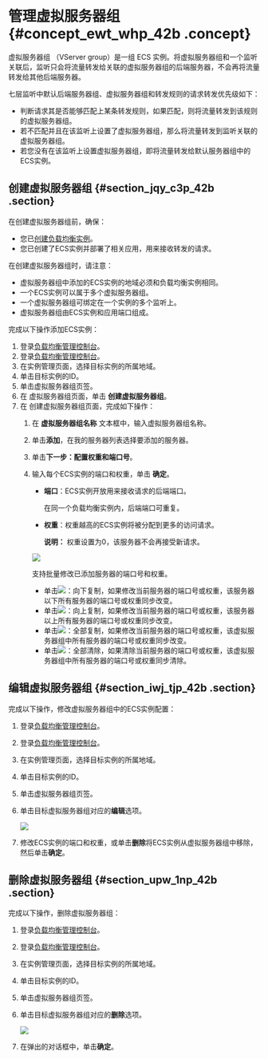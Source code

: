 # 管理虚拟服务器组 {#concept_ewt_whp_42b .concept}

虚拟服务器组 （VServer group）是一组 ECS 实例。将虚拟服务器组和一个监听关联后，监听只会将流量转发给关联的虚拟服务器组的后端服务器，不会再将流量转发给其他后端服务器。

七层监听中默认后端服务器组、虚拟服务器组和转发规则的请求转发优先级如下：

-   判断请求其是否能够匹配上某条转发规则，如果匹配，则将流量转发到该规则的虚拟服务器组。
-   若不匹配并且在该监听上设置了虚拟服务器组，那么将流量转发到监听关联的虚拟服务器组。
-   若您没有在该监听上设置虚拟服务器组，即将流量转发给默认服务器组中的ECS实例。

## 创建虚拟服务器组 {#section_jqy_c3p_42b .section}

在创建虚拟服务器组前，确保：

-   您已[创建负载均衡实例](intl.zh-CN/历史文档/用户指南（旧版控制台）/负载均衡实例/创建实例.md#)。
-   您已创建了ECS实例并部署了相关应用，用来接收转发的请求。

在创建虚拟服务器组时，请注意：

-   虚拟服务器组中添加的ECS实例的地域必须和负载均衡实例相同。
-   一个ECS实例可以属于多个虚拟服务器组。
-   一个虚拟服务器组可绑定在一个实例的多个监听上。
-   虚拟服务器组由ECS实例和应用端口组成。

完成以下操作添加ECS实例：

1.  登录[负载均衡管理控制台](https://slb.console.aliyun.com/slb/)。
2.  登录[负载均衡管理控制台](https://partners-intl.aliyun.com/login-required#/slb)。
3.  在实例管理页面，选择目标实例的所属地域。
4.  单击目标实例的ID。
5.  单击虚拟服务器组页签。
6.  在 虚拟服务器组页面，单击 **创建虚拟服务器组**。
7.  在 创建虚拟服务器组页面，完成如下操作：
    1.  在 **虚拟服务器组名称** 文本框中，输入虚拟服务器组名称。
    2.  单击**添加**，在我的服务器列表选择要添加的服务器。
    3.  单击**下一步：配置权重和端口号**。
    4.  输入每个ECS实例的端口和权重，单击 **确定**。

        -   **端口**：ECS实例开放用来接收请求的后端端口。

            在同一个负载均衡实例内，后端端口可重复。

        -   **权重**：权重越高的ECS实例将被分配到更多的访问请求。

            **说明：** 权重设置为0，该服务器不会再接受新请求。

        ![](http://static-aliyun-doc.oss-cn-hangzhou.aliyuncs.com/assets/img/15670/15640486807368_zh-CN.png)

        支持批量修改已添加服务器的端口号和权重。

        -   单击![](http://static-aliyun-doc.oss-cn-hangzhou.aliyuncs.com/assets/img/15670/156404868011116_zh-CN.png)：向下复制，如果修改当前服务器的端口号或权重，该服务器以下所有服务器的端口号或权重同步改变。
        -   单击![](http://static-aliyun-doc.oss-cn-hangzhou.aliyuncs.com/assets/img/15670/156404868011119_zh-CN.png)：向上复制，如果修改当前服务器的端口号或权重，该服务器以上所有服务器的端口号或权重同步改变。
        -   单击![](http://static-aliyun-doc.oss-cn-hangzhou.aliyuncs.com/assets/img/15670/156404868011120_zh-CN.png)：全部复制，如果修改当前服务器的端口号或权重，该虚拟服务器组中所有服务器的端口号或权重同步改变。
        -   单击![](http://static-aliyun-doc.oss-cn-hangzhou.aliyuncs.com/assets/img/15670/156404868111121_zh-CN.png)：全部清除，如果清除当前服务器的端口号或权重，该虚拟服务器组中所有服务器的端口号或权重同步清除。

## 编辑虚拟服务器组 {#section_iwj_tjp_42b .section}

完成以下操作，修改虚拟服务器组中的ECS实例配置：

1.  登录[负载均衡管理控制台](https://slb.console.aliyun.com/slb/)。
2.  登录[负载均衡管理控制台](https://partners-intl.aliyun.com/login-required#/slb)。
3.  在实例管理页面，选择目标实例的所属地域。
4.  单击目标实例的ID。
5.  单击虚拟服务器组页签。
6.  单击目标虚拟服务器组对应的**编辑**选项。

    ![](http://static-aliyun-doc.oss-cn-hangzhou.aliyuncs.com/assets/img/15670/15640486817473_zh-CN.png)

7.  修改ECS实例的端口和权重，或单击**删除**将ECS实例从虚拟服务器组中移除，然后单击**确定**。

## 删除虚拟服务器组 {#section_upw_1np_42b .section}

完成以下操作，删除虚拟服务器组：

1.  登录[负载均衡管理控制台](https://slb.console.aliyun.com/slb/)。
2.  登录[负载均衡管理控制台](https://partners-intl.aliyun.com/login-required#/slb)。
3.  在实例管理页面，选择目标实例的所属地域。
4.  单击目标实例的ID。
5.  单击虚拟服务器组页签。
6.  单击目标虚拟服务器组对应的**删除**选项。

    ![](http://static-aliyun-doc.oss-cn-hangzhou.aliyuncs.com/assets/img/15670/15640486817474_zh-CN.png)

7.  在弹出的对话框中，单击**确定**。

